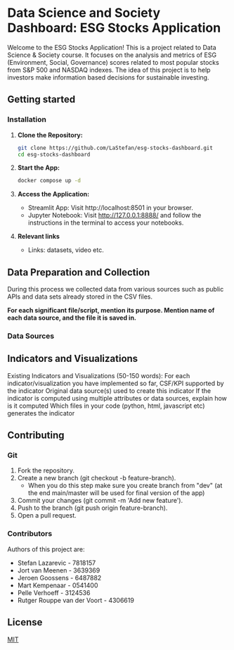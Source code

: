 # Data Science and Society Dashboard: ESG Stocks Application

Welcome to the ESG Stocks Application! This is a project related to Data Science & Society course. It focuses on the analysis and metrics of ESG (Environment, Social, Governance) scores related to most popular stocks from S&P 500 and NASDAQ indexes. The idea of this project is to help investors make information based decisions for sustainable investing. 

## Getting started

### Installation

1. **Clone the Repository:**
   ```bash
   git clone https://github.com/LaStefan/esg-stocks-dashboard.git
   cd esg-stocks-dashboard

2. **Start the App:**
    ```bash
    docker compose up -d

3. **Access the Application:**
    - Streamlit App: Visit http://localhost:8501 in your browser.
    - Jupyter Notebook: Visit http://127.0.0.1:8888/ and follow the instructions in the terminal to access your notebooks.
  
4. **Relevant links**
   - Links: datasets, video etc.

## Data Preparation and Collection
During this process we collected data from various sources such as public APIs and data sets already stored in the CSV files.

**For each significant file/script, mention its purpose. Mention name of each data source, and the file it is saved in.**
### Data Sources



## Indicators and Visualizations
Existing Indicators and Visualizations (50-150 words): 
    For each indicator/visualization you have implemented so far, 
        CSF/KPI supported by the indicator
        Original data source(s) used to create this indicator
        If the indicator is computed using multiple attributes or data sources, explain how is it computed
        Which files in your code (python, html, javascript etc) generates the indicator
        
## Contributing
### Git

1. Fork the repository.
2. Create a new branch (git checkout -b feature-branch).
    - When you do this step make sure you create branch from "dev" (at the end main/master will be used for final version of the app)
3. Commit your changes (git commit -m 'Add new feature').
4. Push to the branch (git push origin feature-branch).
5. Open a pull request.

### Contributors

Authors of this project are:
- Stefan Lazarevic - 7818157
- Jort van Meenen - 3639369
- Jeroen Goossens - 6487882
- Mart Kempenaar - 0541400
- Pelle Verhoeff - 3124536
- Rutger Rouppe van der Voort - 4306619

## License

[MIT](https://choosealicense.com/licenses/mit/)
